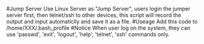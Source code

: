 #Jump Server
Use Linux Server as "Jump Server", users login the jumper server first, then telnet/ssh to other devices, this script will record the output and input automaticlly and save it as a file.
#Useage
Add this code to /home/XXX/.bash_profile
#Notice
When user log on the system, they can use 'passwd', 'exit', 'logout', 'help', 'telnet', 'ssh' commands only.

